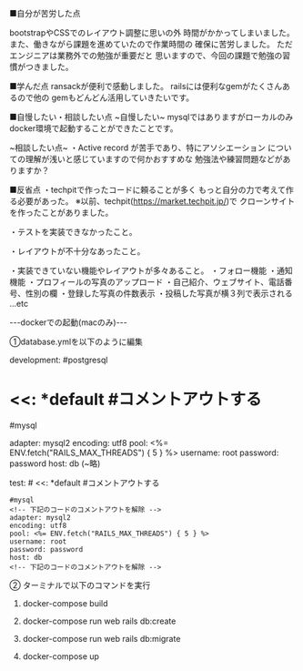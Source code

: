 ■自分が苦労した点

bootstrapやCSSでのレイアウト調整に思いの外
時間がかかってしまいました。
また、働きながら課題を進めていたので作業時間の
確保に苦労しました。
ただエンジニアは業務外での勉強が重要だと
思いますので、今回の課題で勉強の習慣がつきました。

■学んだ点
ransackが便利で感動しました。
railsには便利なgemがたくさんあるので他の
gemもどんどん活用していきたいです。

■自慢したい・相談したい点
~自慢したい~
mysqlではありますがローカルのみ
docker環境で起動することができたことです。

~相談したい点~
・Active record が苦手であり、特にアソシエーション
についての理解が浅いと感じていますので何かおすすめな
勉強法や練習問題などがありますか？

■反省点
・techpitで作ったコードに頼ることが多く
もっと自分の力で考えて作る必要があった。
※以前、techpit(https://market.techpit.jp/)で
クローンサイトを作ったことがありました。

・テストを実装できなかったこと。

・レイアウトが不十分なあったこと。

・実装できていない機能やレイアウトが多々あること。
  ・フォロー機能
  ・通知機能
  ・プロフィールの写真のアップロード
  ・自己紹介、ウェブサイト、電話番号、性別の欄
  ・登録した写真の件数表示
  ・投稿した写真が横３列で表示される
   ...etc




---dockerでの起動(macのみ)---

①database.ymlを以下のように編集

development:
  #postgresql
  # <<: *default    #コメントアウトする

  #mysql
  <!-- 下記のコードのコメントアウトを解除 -->
  adapter: mysql2
  encoding: utf8
  pool: <%= ENV.fetch("RAILS_MAX_THREADS") { 5 } %>
  username: root
  password: password
  host: db
    <!-- 上記のコードのコメントアウトを解除 -->
  (~略)

  test:
    # <<: *default    #コメントアウトする

    #mysql
    <!-- 下記のコードのコメントアウトを解除 -->
    adapter: mysql2
    encoding: utf8
    pool: <%= ENV.fetch("RAILS_MAX_THREADS") { 5 } %>
    username: root
    password: password
    host: db
    <!-- 下記のコードのコメントアウトを解除 -->

② ターミナルで以下のコマンドを実行

   1. docker-compose build

   2. docker-compose run web rails db:create

   3. docker-compose run web rails db:migrate

   4. docker-compose up
